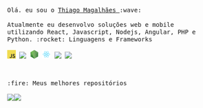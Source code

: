 <p>
  <samp>
     Olá. eu sou o <a href="https://www.linkedin.com/in/thiagomagalhaesme/"> Thiago Magalhães </a> :wave:
    <br />
    <br />Atualmente eu desenvolvo soluções web e mobile
    <br />utilizando React, Javascript, Nodejs, Angular, PHP e Python.
    :rocket: Linguagens e Frameworks
    <br />
    <br /><code><img height="20" src="https://raw.githubusercontent.com/github/explore/80688e429a7d4ef2fca1e82350fe8e3517d3494d/topics/javascript/javascript.png"></code>
    <code><img height="20" src="https://user-images.githubusercontent.com/51726945/87152548-4d851a00-c28c-11ea-9f39-5a799361f051.png"></code>
    <code><img height="20" src="https://raw.githubusercontent.com/github/explore/80688e429a7d4ef2fca1e82350fe8e3517d3494d/topics/nodejs/nodejs.png"></code>
    <code><img height="20" src="https://raw.githubusercontent.com/github/explore/80688e429a7d4ef2fca1e82350fe8e3517d3494d/topics/react/react.png"></code>               <code><img height="20" src="https://user-images.githubusercontent.com/51726945/87152893-e7e55d80-c28c-11ea-8f0e-401da92bcdad.png"></code>
    <code><img height="20" src="https://user-images.githubusercontent.com/51726945/87152732-9ccb4a80-c28c-11ea-8868-09cacaa16dc6.png"></code>
  </samp>
</p>
<br />
<p>
  <samp>
    :fire: Meus melhores repositórios
    <br />
    <br />
    <a href="https://github.com/pablomagalhaes/ecoleta">
      <img align="left" src="https://github-readme-stats.anuraghazra1.vercel.app/api/pin/?username=pablomagalhaes&repo=ecoleta" />
    </a>
    <a href="https://github.com/vitorserrano/be-the-hero">
      <img align="left" src="https://github-readme-stats.anuraghazra1.vercel.app/api/pin/?username=pablomagalhaes&repo=be-the-hero" />
    </a>
  </samp>
</p>
